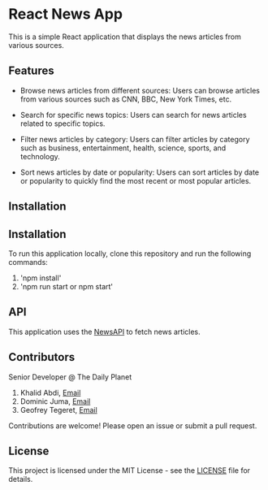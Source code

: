 # React News App

This is a simple React application that displays the news articles from various sources. 

## Features

* Browse news articles from different sources: Users can browse articles from various sources such as CNN, BBC, New York Times, etc.
* Search for specific news topics: Users can search for news articles related to specific topics.
* Filter news articles by category: Users can filter articles by category such as business, entertainment, health, science, sports, and technology.

* Sort news articles by date or popularity:  Users can sort articles by date or popularity to quickly find the most recent or most popular articles.

## Installation


## Installation

To run this application locally, clone this repository and run the following commands:
       
  1. 'npm install'   
  2. 'npm run start or npm start'


## API

This application uses the [NewsAPI](https://newsapi.org/) to fetch news articles.

## Contributors
Senior Developer @ The Daily Planet

1. Khalid Abdi, [Email](khalyddyce@icloud.com)
2. Dominic Juma, [Email](jumawafuladominic@gmail.com)
3. Geofrey Tegeret, [Email](georeece000@gmail.com)

Contributions are welcome! Please open an issue or submit a pull request.

## License

This project is licensed under the MIT License - see the [LICENSE](LICENSE) file for details.
